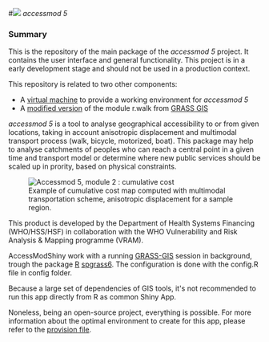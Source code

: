 #![](https://raw.githubusercontent.com/fxi/accessModShiny/master/www/logo/icons/logo24x24.png) _accessmod 5_

### Summary 

This is the repository of the main package of the _accessmod 5_ project. It contains the user interface and general functionality. This project is in a early development stage and should not be used in a production context.

This repository is related to two other components:

* A [virtual machine](https://github.com/fxi/accessmodServer) to provide a working environment for _accessmod 5_
* A [modified version](https://github.com/fxi/rWalkAccessmod)  of the module r.walk from [GRASS GIS](grass.osgeo.org/grass70)


_accessmod 5_ is a tool to analyse geographical accessibility to or from given locations, taking in account anisotropic displacement and multimodal transport process (walk, bicycle, motorized, boat). This package may help to analyse catchments of peoples who can reach a central point in a given time and transport model or determine where new public services should be scaled up in prority, based on physical constraints. 

<figure>
<img src="https://raw.githubusercontent.com/wiki/fxi/accessModShiny/img/anisoCumulativeCostSample.jpg" alt="Accessmod 5, module 2 : cumulative cost">
</a>
<figcaption>
Example of cumulative cost map computed with multimodal transportation scheme, anisotropic displacement for a sample region.
</figcaption>
</figure>

This product is developed by the Department of Health Systems Financing (WHO/HSS/HSF) in collaboration with the WHO Vulnerability and Risk Analysis & Mapping programme (VRAM).

AccessModShiny work with a running [GRASS-GIS](http://grass.osgeo.org/grass7/) session in background, trough the package [R](http://cran.r-project.org/) [spgrass6](http://cran.r-project.org/web/packages/spgrass6/). The configuration is done with the config.R file in config folder.

Because a large set of dependencies of GIS tools, it's not recommended to run this app directly from R as common Shiny App. 

Noneless, being an open-source project, everything is possible. For more information about the optimal environment to create for this app, please refer to the [provision file](https://raw.githubusercontent.com/fxi/accessmodServer/master/provision.sh).
